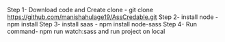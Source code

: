 
Step 1- Download code and Create clone - git clone https://github.com/manishahulage19/AssCredable.git
Step 2- install node - npm install
Step 3- install saas - npm install node-sass
Step 4- Run command- npm run watch:sass
and run project on local
